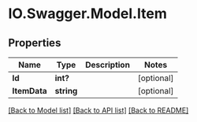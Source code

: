 # IO.Swagger.Model.Item
## Properties

Name | Type | Description | Notes
------------ | ------------- | ------------- | -------------
**Id** | **int?** |  | [optional] 
**ItemData** | **string** |  | [optional] 

[[Back to Model list]](../README.md#documentation-for-models) [[Back to API list]](../README.md#documentation-for-api-endpoints) [[Back to README]](../README.md)

